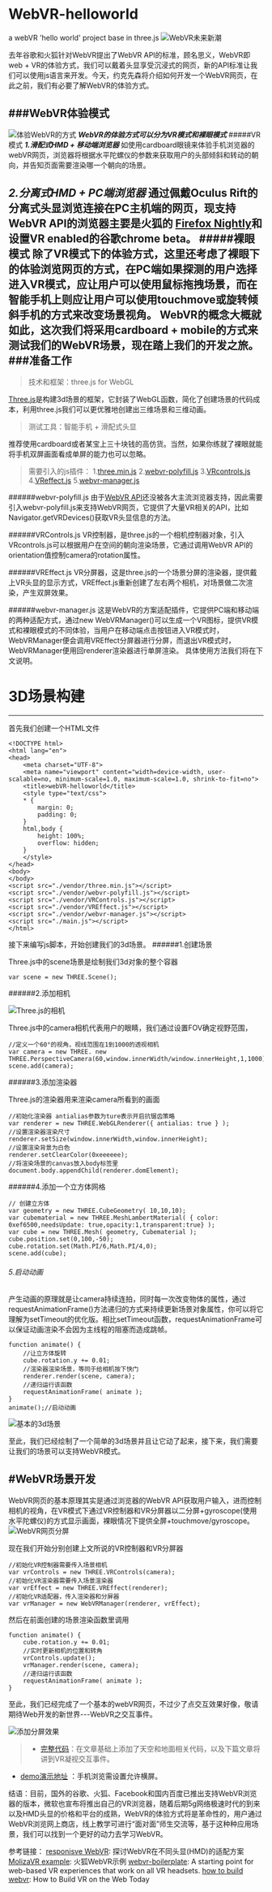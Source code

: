 # WebVR-helloworld
a webVR 'hello world' project base in three.js
![WebVR未来新潮](http://upload-images.jianshu.io/upload_images/1939855-947df10d4260d1fc.png?imageMogr2/auto-orient/strip%7CimageView2/2/w/1240)

去年谷歌和火狐针对WebVR提出了WebVR API的标准，顾名思义，WebVR即web + VR的体验方式，我们可以戴着头显享受沉浸式的网页，新的API标准让我们可以使用js语言来开发。今天，约克先森将介绍如何开发一个WebVR网页，在此之前，我们有必要了解WebVR的体验方式。

###WebVR体验模式
---

![体验WebVR的方式](http://upload-images.jianshu.io/upload_images/1939855-e2070b8dec8ba830.png?imageMogr2/auto-orient/strip%7CimageView2/2/w/1240)
***WebVR的体验方式可以分为VR模式和裸眼模式***
#####VR模式
***1.滑配式HMD + 移动端浏览器***
如使用cardboard眼镜来体验手机浏览器的webVR网页，浏览器将根据水平陀螺仪的参数来获取用户的头部倾斜和转动的朝向，并告知页面需要渲染哪一个朝向的场景。

***2.分离式HMD + PC端浏览器***
通过佩戴Oculus Rift的分离式头显浏览连接在PC主机端的网页，现支持WebVR API的浏览器主要是火狐的 [Firefox Nightly](https://nightly.mozilla.org/)和设置VR enabled的谷歌chrome beta。
#####裸眼模式
除了VR模式下的体验方式，这里还考虑了裸眼下的体验浏览网页的方式，在PC端如果探测的用户选择进入VR模式，应让用户可以使用鼠标拖拽场景，而在智能手机上则应让用户可以使用touchmove或旋转倾斜手机的方式来改变场景视角。
WebVR的概念大概就如此，这次我们将采用cardboard + mobile的方式来测试我们的WebVR场景，现在踏上我们的开发之旅。
###准备工作
---
>技术和框架：three.js for WebGL

[Three.js](http://threejs.org)是构建3d场景的框架，它封装了WebGL函数，简化了创建场景的代码成本，利用three.js我们可以更优雅地创建出三维场景和三维动画。
>测试工具：智能手机 + 滑配式头显

推荐使用cardboard或者某宝上三十块钱的高仿货。当然，如果你练就了裸眼就能将手机双屏画面看成单屏的能力也可以忽略。


> 需要引入的js插件：
  1.[three.min.js](https://github.com/mrdoob/three.js/blob/dev/build/three.min.js)
  2.[webvr-polyfill.js](https://github.com/googlevr/webvr-polyfill/)
  3.[VRcontrols.js](https://github.com/mrdoob/three.js/blob/master/examples/js/controls/VRControls.js)
  4.[VReffect.js](https://github.com/mrdoob/three.js/blob/master/examples/js/effects/VREffect.js)
5.[webvr-manager.js](https://github.com/borismus/webvr-boilerplate/blob/master/build/webvr-manager.js)

######webvr-polyfill.js
由于[WebVR API](https://developer.mozilla.org/zh-CN/docs/Web/API/WebVR_API)还没被各大主流浏览器支持，因此需要引入webvr-polyfill.js来支持WebVR网页，它提供了大量VR相关的API，比如Navigator.getVRDevices()获取VR头显信息的方法。

######VRControls.js
VR控制器，是three.js的一个相机控制器对象，引入VRcontrols.js可以根据用户在空间的朝向渲染场景，它通过调用WebVR API的orientation值控制camera的rotation属性。

######VREffect.js
VR分屏器，这是three.js的一个场景分屏的渲染器，提供戴上VR头显的显示方式，VREffect.js重新创建了左右两个相机，对场景做二次渲染，产生双屏效果。

######webvr-manager.js
这是WebVR的方案适配插件，它提供PC端和移动端的两种适配方式，通过new WebVRManager()可以生成一个VR图标，提供VR模式和裸眼模式的不同体验，当用户在移动端点击按钮进入VR模式时，WebVRManager便会调用VREffect分屏器进行分屏，而退出VR模式时，WebVRManager便用回renderer渲染器进行单屏渲染。
具体使用方法我们将在下文说明。
# 3D场景构建
---
首先我们创建一个HTML文件
```
<!DOCTYPE html>
<html lang="en">
<head>
    <meta charset="UTF-8">
    <meta name="viewport" content="width=device-width, user-scalable=no, minimum-scale=1.0, maximum-scale=1.0, shrink-to-fit=no">
    <title>webVR-helloworld</title>
    <style type="text/css">
    * {
	    margin: 0;
	    padding: 0;
    }
    html,body {
        height: 100%;
        overflow: hidden;
    }
    </style>
</head>
<body>
</body>
<script src="./vendor/three.min.js"></script>
<script src="./vendor/webvr-polyfill.js"></script>
<script src="./vendor/VRControls.js"></script>
<script src="./vendor/VREffect.js"></script>
<script src="./vendor/webvr-manager.js"></script>
<script src="./main.js"></script>
</html>
```
接下来编写js脚本，开始创建我们的3d场景。
######1.创建场景

Three.js中的scene场景是绘制我们3d对象的整个容器
```
var scene = new THREE.Scene();
```

######2.添加相机

![Three.js的相机](http://upload-images.jianshu.io/upload_images/1939855-c08215f1d0ce4f7c.png?imageMogr2/auto-orient/strip%7CimageView2/2/w/1240)

Three.js中的camera相机代表用户的眼睛，我们通过设置FOV确定视野范围，
```
//定义一个60°的视角，视线范围在1到1000的透视相机
var camera = new THREE. new THREE.PerspectiveCamera(60,window.innerWidth/window.innerHeight,1,1000);
scene.add(camera);
```

######3.添加渲染器

Three.js的渲染器用来渲染camera所看到的画面

```
//初始化渲染器 antialias参数为ture表示开启抗锯齿策略
var renderer = new THREE.WebGLRenderer({ antialias: true } );
//设置渲染器渲染尺寸
renderer.setSize(window.innerWidth,window.innerHeight);
//设置渲染背景为白色
renderer.setClearColor(0xeeeeee);
//将渲染场景的canvas放入body标签里
document.body.appendChild(renderer.domElement);
```

######4.添加一个立方体网格

```
// 创建立方体
var geometry = new THREE.CubeGeometry( 10,10,10);
var cubematerial = new THREE.MeshLambertMaterial( { color: 0xef6500,needsUpdate: true,opacity:1,transparent:true} );
var cube = new THREE.Mesh( geometry, Cubematerial );
cube.position.set(0,100,-50);
cube.rotation.set(Math.PI/6,Math.PI/4,0);
scene.add(cube);
```

###### 5.启动动画

产生动画的原理就是让camera持续连拍，同时每一次改变物体的属性，通过requestAnimationFrame()方法递归的方式来持续更新场景对象属性，你可以将它理解为setTimeout的优化版。相比setTimeout函数，requestAnimationFrame可以保证动画渲染不会因为主线程的阻塞而造成跳帧。
```
function animate() {
    //让立方体旋转
    cube.rotation.y += 0.01;
    //渲染器渲染场景，等同于给相机按下快门
    renderer.render(scene, camera);
    //递归运行该函数
    requestAnimationFrame( animate );
}
animate();//启动动画
```


![基本的3d场景](http://upload-images.jianshu.io/upload_images/1939855-360784613bdb2134.png?imageMogr2/auto-orient/strip%7CimageView2/2/w/1240)

至此，我们已经绘制了一个简单的3d场景并且让它动了起来，接下来，我们需要让我们的场景可以支持WebVR模式。

 #WebVR场景开发
---
WebVR网页的基本原理其实是通过浏览器的WebVR API获取用户输入，进而控制相机的视角，在VR模式下通过VR控制器和VR分屏器以二分屏+gyroscope(使用水平陀螺仪)的方式显示画面，裸眼情况下提供全屏+touchmove/gyroscope。
![WebVR网页分屏](http://upload-images.jianshu.io/upload_images/1939855-1dcc4cb9af23b8be.png?imageMogr2/auto-orient/strip%7CimageView2/2/w/1240)

现在我们开始分别创建上文所说的VR控制器和VR分屏器
```
//初始化VR控制器需要传入场景相机
var vrControls = new THREE.VRControls(camera);
//初始化VR渲染器需要传入场景渲染器
var vrEffect = new THREE.VREffect(renderer);
//初始化VR适配器，传入渲染器和分屏器
var vrManager = new WebVRManager(renderer, vrEffect);
```
然后在前面创建的场景渲染函数里调用
```
function animate() {
    cube.rotation.y += 0.01;
    //实时更新相机的位置和转角
    vrControls.update(); 
    vrManager.render(scene, camera);
    //递归运行该函数
    requestAnimationFrame( animate );
}
```


至此，我们已经完成了一个基本的webVR网页，不过少了点交互效果好像，敬请期待Web开发的新世界---WebVR之交互事件。

![添加分屏效果](http://upload-images.jianshu.io/upload_images/1939855-a11072a1eea3550e.png?imageMogr2/auto-orient/strip%7CimageView2/2/w/1240)

>+ [完整代码](https://github.com/YorkChan94/WebVR-helloworld)：在文章基础上添加了天空和地面相关代码，以及下篇文章将讲到VR凝视交互事件。
+ [demo演示地址](https://yorkchan94.github.io/WebVR-helloworld/) ：手机浏览需设置允许横屏。

结语：目前，国外的谷歌、火狐、Facebook和国内百度已推出支持WebVR浏览器的版本，微软也宣布将推出自己的VR浏览器，随着后期5g网络极速时代的到来以及HMD头显的价格和平台的成熟，WebVR的体验方式将是革命性的，用户通过WebVR浏览网上商店，线上教学可进行“面对面”师生交流等，基于这种种应用场景，我们可以找到一个更好的动力去学习WebVR。

参考链接：
[responisve WebVR](http://smus.com/responsive-vr/): 探讨WebVR在不同头显(HMD)的适配方案
[MolizaVR example](https://mozvr.com/#showcase): 火狐WebVR示例
[webvr-boilerplate](https://github.com/borismus/webvr-boilerplate): A starting point for web-based VR experiences that work on all VR headsets.
[how to build webvr](https://www.sitepoint.com/how-to-build-vr-on-the-web-today/): How to Build VR on the Web Today
